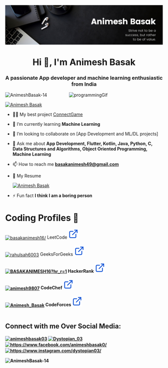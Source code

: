 <img src="./images/AnimeshBasak.png" align="center">

<h1 align="center">Hi 👋, I'm Animesh Basak</h1>
<h3 align="center">A passionate App developer and machine learning enthusiastic from India</h3>

<img alt="programmingGif" align="right" src="https://media3.giphy.com/media/MaI6BylfjAkDkfk4OC/giphy.gif?cid=ecf05e47b94f05311a244d6f389d1c8bae9b06e8102e0280&rid=giphy.gif&ct=s" width="300px"/>
<p align="left"> <img src="https://komarev.com/ghpvc/?username=AnimeshBasak-14&label=Profile%20views&color=0e75b6&style=flat" alt="AnimeshBasak-14" /> </p>

 

<p align="left"> <a href="https://linktr.ee/Animesh_Basak" target="blank"><img src="https://img.shields.io/badge/ANIMESH BASAK-000000?style=for-the-badge&logo=About.me&logoColor=white" alt="Animesh Basak" /></a> </p>

<!-- - 🔭 I’m currently working on [WhatApp Chat Analyzer]() -->
- 👨‍💻 My best project [ConnectGame](https://github.com/AnimeshBasak-14/ConnectGame)


- 🌱 I’m currently learning **Machine Learning**

- 👯 I’m looking to collaborate on [App Development and ML/DL projects]



<!-- - 📝 I regularly write articles on [https://AnimeshBasak-14.github.io/Portfolio-react/](https://AnimeshBasak-14.github.io/Portfolio/) -->

- 💬 Ask me about **App Development, Flutter, Kotlin, Java, Python, C, Data Structures and Algorithms, Object Oriented Programming, Machine Learning**

- 📫 How to reach me **basakanimesh49@gmail.com**

- 📄 My Resume <p align="left"> <a href="https://drive.google.com/file/d/1EOMCKBvWJvgZF82PEKQtDItmsJZI6hQT/view?usp=sharing" target="blank"><img src="https://img.shields.io/badge/Animesh Basak-75AADB?style=for-the-badge&logo=RStudio&logoColor=white" alt="Animesh Basak" /></a> </p>

- ⚡ Fun fact **I think I am a boring person**

 
<h1>Coding Profiles 
 🎯
</h1>
 
  <section class="col-centered container" id="coding" flex="100%">
                <div class="col-full">
                    <div class="flex-container"  display="flex">
                        <div class="flex-media-logo">
                            <a href="https://www.leetcode.com/basakanimesh16/" target="blank">
    <img align="center" src="https://raw.githubusercontent.com/rahuldkjain/github-profile-readme-generator/master/src/images/icons/Social/leet-code.svg" alt="basakanimesh16/" height="40" width="50" /></a>
                        <span class="flex-title" align="left" >
                            <span size="20px">LeetCode
                                <a href="https://www.leetcode.com/basakanimesh16/" target="_blank"><img src="./images/link.svg"></a>
                                <small><strong></strong></small>
                            </span>
                        </span>
                        </div>
                    </div>        
                    <br>
                    <div class="flex-container"  display="flex" align="left">
                        <div class="flex-media-logo">
                             <a href="https://auth.geeksforgeeks.org/user/basakanimesh49" target="blank"><img align="center" src="https://raw.githubusercontent.com/rahuldkjain/github-profile-readme-generator/master/src/images/icons/Social/geeks-for-geeks.svg" alt="rahulsah6003" height="40" width="50" /></a>
                        <span class="flex-title">
                            <span>GeeksForGeeks
                                 <a href="https://auth.geeksforgeeks.org/user/basakanimesh49" target="_blank"><img src="./images/link.svg"></a>
                                <small><strong></small>
                            </span>
                        </span>
                        </div>
                    </div>      
                    <br>   
                    <div class="flex-container"  display="flex">
                        <div class="flex-media-logo">
             <a href="https://www.hackerrank.com/BASAKANIMESH16?hr_r=1" target="blank"><img align="center" src="https://raw.githubusercontent.com/rahuldkjain/github-profile-readme-generator/master/src/images/icons/Social/hackerrank.svg" alt="BASAKANIMESH16?hr_r=1" height="40" width="50" /></a>
                        <span class="flex-title">
                            <span>HackerRank
                                <a href="https://www.hackerrank.com/BASAKANIMESH16?hr_r=1" target="_blank"><img src="./images/link.svg"></a>
                                <small><strong></small>
                            </span>
                        </div>
                        </span>
                    </div>     
                    <br>
                   <div class="flex-container"  display="flex">
                        <div class="flex-media-logo">
            <a href="https://www.codechef.com/users/animesh9807" target="blank"><img align="center" src="https://cdn.jsdelivr.net/npm/simple-icons@3.1.0/icons/codechef.svg" alt="animesh9807" height="40" width="50" /></a>
                        <span class="flex-title">
                            <span>CodeChef
                               <a href="https://www.codechef.com/users/animesh9807" target="_blank"><img src="./images/link.svg"></a>
                                <small><strong></strong></small>
                            </span>
                        </span>
                        </div>
                    </div>    
                    <br>
                    <div class="flex-container"  display="flex">
                        <div class="flex-media-logo">
          <a href="https://codeforces.com/profile/Animesh_Basak" target="blank"><img align="center" src="https://raw.githubusercontent.com/rahuldkjain/github-profile-readme-generator/master/src/images/icons/Social/codeforces.svg" alt="Animesh_Basak" height="40" width="50" /></a>
                        <span class="flex-title">
                            <span>CodeForces
                                <a href="https://codeforces.com/profile/Animesh_Basak" target="_blank"><img src="./images/link.svg"></a>
                                <small><strong></strong></small>
                            </span>
                        </span>
                        </div>
                    </div>    
    </section>


<br> 
<h2 align="left">Connect with me Over Social Media:</h2>
<p align="left">
<a href="https://linkedin.com/in/animeshbasak03" target="blank"><img align="center" src="https://raw.githubusercontent.com/rahuldkjain/github-profile-readme-generator/master/src/images/icons/Social/linked-in-alt.svg" alt="animeshbasak03" height="30" width="40" /></a>
<a href="https://twitter.com/Dystopian_03" target="blank"><img align="center" src="https://raw.githubusercontent.com/rahuldkjain/github-profile-readme-generator/master/src/images/icons/Social/twitter.svg" alt="Dystopian_03" height="30" width="40" /></a>
<a href="https://www.facebook.com/animeshbasak0/" target="blank"><img align="center" src="https://raw.githubusercontent.com/rahuldkjain/github-profile-readme-generator/master/src/images/icons/Social/facebook.svg" alt="https://www.facebook.com/animeshbasak0/" height="30" width="40" /></a>
<a href="https://www.instagram.com/dystopian03/" target="blank"><img align="center" src="https://raw.githubusercontent.com/rahuldkjain/github-profile-readme-generator/master/src/images/icons/Social/instagram.svg" alt="https://www.instagram.com/dystopian03/" height="30" width="40" /></a>
 
</p>



<p><img align="center" src="https://github-readme-streak-stats.herokuapp.com/?user=AnimeshBasak-14&" alt="AnimeshBasak-14" /></p> 
